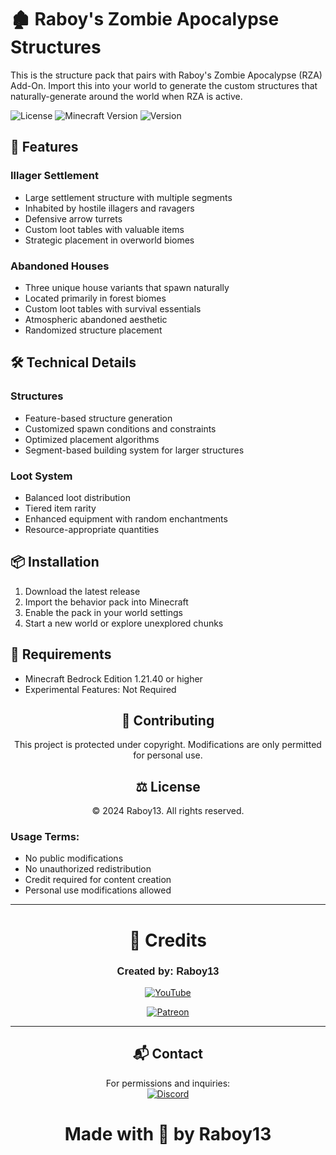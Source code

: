 # 🏚️ Raboy's Zombie Apocalypse Structures

This is the structure pack that pairs with Raboy's Zombie Apocalypse (RZA) Add-On. Import this into your world to generate the custom structures that naturally-generate around the world when RZA is active.

![License](https://img.shields.io/badge/license-Custom-red)
![Minecraft Version](https://img.shields.io/badge/Minecraft-1.21.40+-blue)
![Version](https://img.shields.io/badge/version-1.2.3-green)

## 🌟 Features

### Illager Settlement
- Large settlement structure with multiple segments
- Inhabited by hostile illagers and ravagers
- Defensive arrow turrets
- Custom loot tables with valuable items
- Strategic placement in overworld biomes

### Abandoned Houses
- Three unique house variants that spawn naturally
- Located primarily in forest biomes
- Custom loot tables with survival essentials
- Atmospheric abandoned aesthetic
- Randomized structure placement

## 🛠️ Technical Details

### Structures
- Feature-based structure generation
- Customized spawn conditions and constraints
- Optimized placement algorithms
- Segment-based building system for larger structures

### Loot System
- Balanced loot distribution
- Tiered item rarity
- Enhanced equipment with random enchantments
- Resource-appropriate quantities

## 📦 Installation

1. Download the latest release
2. Import the behavior pack into Minecraft
3. Enable the pack in your world settings
4. Start a new world or explore unexplored chunks

## 🔧 Requirements

- Minecraft Bedrock Edition 1.21.40 or higher
- Experimental Features: Not Required

<div align="center">

## 🤝 Contributing

This project is protected under copyright. Modifications are only permitted for personal use.

## ⚖️ License
© 2024 Raboy13. All rights reserved.
<div align="left">

### Usage Terms:
- No public modifications
- No unauthorized redistribution
- Credit required for content creation
- Personal use modifications allowed

</div>

---
# 👥 Credits

### <span style="font-family: 'Minecraft', sans-serif;">**Created by:** Raboy13</span>

[![YouTube](https://img.shields.io/badge/YouTube-Subscribe%20-FF0000?style=for-the-badge&logo=youtube&logoColor=white)](https://youtube.com/raboy13)

[![Patreon](https://img.shields.io/badge/Patreon-Support%20Me-orange?style=for-the-badge&logo=patreon&logoColor=white)](https://www.patreon.com/c/Raboy13)

---
## 📬 Contact

For permissions and inquiries:  
[![Discord](https://img.shields.io/badge/Discord-7289DA?style=for-the-badge&logo=discord&logoColor=white)](https://discord.gg/yxbDH2YFbb) 

# Made with 💜 by Raboy13

</div>